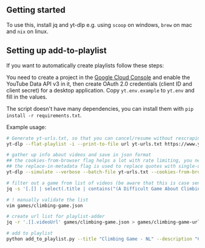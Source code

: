 ## Getting started
To use this, install jq and yt-dlp e.g. using `scoop` on windows, `brew` on mac and `nix` on linux.  

## Setting up add-to-playlist
If you want to automatically create playlists follow these steps:

You need to create a project in the [Google Cloud Console](https://console.cloud.google.com/) and enable the YouTube Data API v3 in it, then create OAuth 2.0 credentials (client ID and client secret) for a desktop application. Copy `yt.env.example` to `yt.env` and fill in the values.

The script doesn't have many dependencies, you can install them with `pip install -r requirements.txt`. 

Example usage:
```bash
# Generate yt-urls.txt, so that you can cancel/resume without rescraping the channel
yt-dlp --flat-playlist -i --print-to-file url yt-urls.txt https://www.youtube.com/@Northernlion

# gather up info about videos and save in json format
## the cookies-from-browser flag helps a lot with rate limiting, you need to be logged in and replace brave with your browser
## the replace-in-metadata flag is used to replace quotes with single-quotes, to avoid issues with the json format
yt-dlp --simulate --verbose --batch-file yt-urls.txt --cookies-from-browser brave --download-archive done.txt --force-write-archive --replace-in-metadata "title,channel" "\"" "'" --print-to-file '{"channel": "%(channel)s", "uploadDate": "%(upload_date)s", "videoUrl": "%(webpage_url)s", "title": "%(title)s"}' nl.json

# filter out a game from list of videos (be aware that this is case sensitive, so Climbing is not the same as climbing)
jq -s '[.[] | select(.title | contains("(A Difficult Game About Climbing)"))] | sort_by(.uploadDate)' nl.json > games/climbing-game.json

# ! manually validate the list
vim games/climbing-game.json

# create url list for playlist-adder
jq -r '.[].videoUrl' games/climbing-game.json > games/climbing-game-urls.txt

# add to playlist
python add_to_playlist.py --title "Climbing Game - NL" --description "Chronological list of videos for \"Climbing Game\" from Northernlion (NL)" --file games/climbing-game-urls.txt

```

